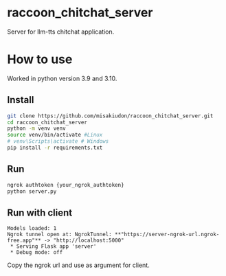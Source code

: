# raccoon_chitchat_server
Server for llm-tts chitchat application.

# How to use
Worked in python version 3.9 and 3.10. 

## Install

```sh
git clone https://github.com/misakiudon/raccoon_chitchat_server.git
cd raccoon_chitchat_server
python -m venv venv
source venv/bin/activate #Linux
# venv\Scripts\activate # Windows
pip install -r requirements.txt
```

## Run
```sh
ngrok authtoken {your_ngrok_authtoken}
python server.py
```

## Run with client
```
Models loaded: 1
Ngrok tunnel open at: NgrokTunnel: **"https://server-ngrok-url.ngrok-free.app"** -> "http://localhost:5000"
 * Serving Flask app 'server'
 * Debug mode: off
```
Copy the ngrok url and use as argument for client. 
